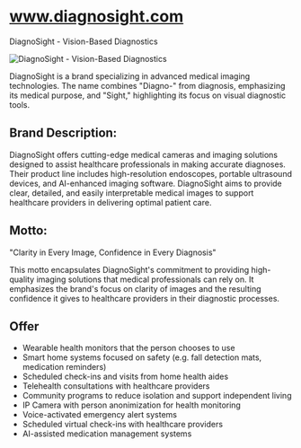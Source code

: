 # www.diagnosight.com

DiagnoSight - Vision-Based Diagnostics

![DiagnoSight - Vision-Based Diagnostics](https://github.com/user-attachments/assets/bcf64399-d47b-4777-bace-8f49b2606986)



DiagnoSight is a brand specializing in advanced medical imaging technologies. 
The name combines "Diagno-" from diagnosis, emphasizing its medical purpose, and "Sight," highlighting its focus on visual diagnostic tools.

## Brand Description:

DiagnoSight offers cutting-edge medical cameras and imaging solutions designed to assist healthcare professionals in making accurate diagnoses. Their product line includes high-resolution endoscopes, portable ultrasound devices, and AI-enhanced imaging software. DiagnoSight aims to provide clear, detailed, and easily interpretable medical images to support healthcare providers in delivering optimal patient care.

## Motto:

"Clarity in Every Image, Confidence in Every Diagnosis"

This motto encapsulates DiagnoSight's commitment to providing high-quality imaging solutions that medical professionals can rely on. It emphasizes the brand's focus on clarity of images and the resulting confidence it gives to healthcare providers in their diagnostic processes.


## Offer

+ Wearable health monitors that the person chooses to use
+ Smart home systems focused on safety (e.g. fall detection mats, medication reminders)
+ Scheduled check-ins and visits from home health aides
+ Telehealth consultations with healthcare providers
+ Community programs to reduce isolation and support independent living
+ IP Camera with person anonimization for health monitoring
+ Voice-activated emergency alert systems
+ Scheduled virtual check-ins with healthcare providers
+ AI-assisted medication management systems
